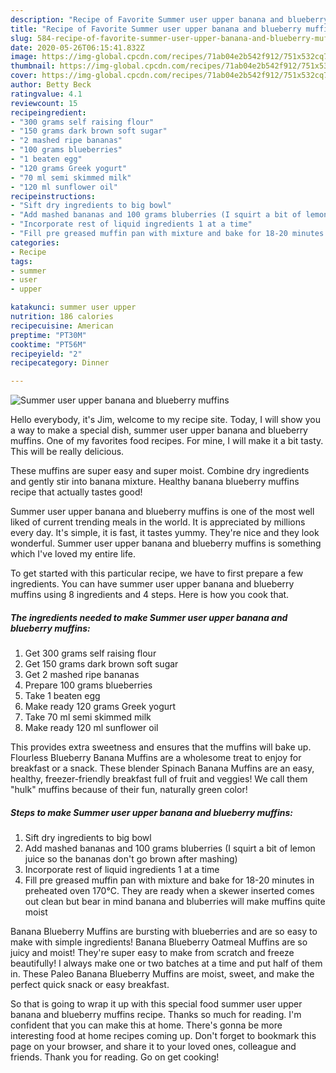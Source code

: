 ```yaml
---
description: "Recipe of Favorite Summer user upper banana and blueberry muffins"
title: "Recipe of Favorite Summer user upper banana and blueberry muffins"
slug: 584-recipe-of-favorite-summer-user-upper-banana-and-blueberry-muffins
date: 2020-05-26T06:15:41.832Z
image: https://img-global.cpcdn.com/recipes/71ab04e2b542f912/751x532cq70/summer-user-upper-banana-and-blueberry-muffins-recipe-main-photo.jpg
thumbnail: https://img-global.cpcdn.com/recipes/71ab04e2b542f912/751x532cq70/summer-user-upper-banana-and-blueberry-muffins-recipe-main-photo.jpg
cover: https://img-global.cpcdn.com/recipes/71ab04e2b542f912/751x532cq70/summer-user-upper-banana-and-blueberry-muffins-recipe-main-photo.jpg
author: Betty Beck
ratingvalue: 4.1
reviewcount: 15
recipeingredient:
- "300 grams self raising flour"
- "150 grams dark brown soft sugar"
- "2 mashed ripe bananas"
- "100 grams blueberries"
- "1 beaten egg"
- "120 grams Greek yogurt"
- "70 ml semi skimmed milk"
- "120 ml sunflower oil"
recipeinstructions:
- "Sift dry ingredients to big bowl"
- "Add mashed bananas and 100 grams bluberries (I squirt a bit of lemon juice so the bananas don&#39;t go brown after mashing)"
- "Incorporate rest of liquid ingredients 1 at a time"
- "Fill pre greased muffin pan with mixture and bake for 18-20 minutes in preheated oven 170°C. They are ready when a skewer inserted comes out clean but bear in mind banana and bluberries will make muffins quite moist"
categories:
- Recipe
tags:
- summer
- user
- upper

katakunci: summer user upper 
nutrition: 186 calories
recipecuisine: American
preptime: "PT30M"
cooktime: "PT56M"
recipeyield: "2"
recipecategory: Dinner

---
```



![Summer user upper banana and blueberry muffins](https://img-global.cpcdn.com/recipes/71ab04e2b542f912/751x532cq70/summer-user-upper-banana-and-blueberry-muffins-recipe-main-photo.jpg)

Hello everybody, it's Jim, welcome to my recipe site. Today, I will show you a way to make a special dish, summer user upper banana and blueberry muffins. One of my favorites food recipes. For mine, I will make it a bit tasty. This will be really delicious.

These muffins are super easy and super moist. Combine dry ingredients and gently stir into banana mixture. Healthy banana blueberry muffins recipe that actually tastes good!

Summer user upper banana and blueberry muffins is one of the most well liked of current trending meals in the world. It is appreciated by millions every day. It's simple, it is fast, it tastes yummy. They're nice and they look wonderful. Summer user upper banana and blueberry muffins is something which I've loved my entire life.


To get started with this particular recipe, we have to first prepare a few ingredients. You can have summer user upper banana and blueberry muffins using 8 ingredients and 4 steps. Here is how you cook that.

<!--inarticleads1-->

##### The ingredients needed to make Summer user upper banana and blueberry muffins:

1. Get 300 grams self raising flour
1. Get 150 grams dark brown soft sugar
1. Get 2 mashed ripe bananas
1. Prepare 100 grams blueberries
1. Take 1 beaten egg
1. Make ready 120 grams Greek yogurt
1. Take 70 ml semi skimmed milk
1. Make ready 120 ml sunflower oil


This provides extra sweetness and ensures that the muffins will bake up. Flourless Blueberry Banana Muffins are a wholesome treat to enjoy for breakfast or a snack. These blender Spinach Banana Muffins are an easy, healthy, freezer-friendly breakfast full of fruit and veggies! We call them &#34;hulk&#34; muffins because of their fun, naturally green color! 

<!--inarticleads2-->

##### Steps to make Summer user upper banana and blueberry muffins:

1. Sift dry ingredients to big bowl
1. Add mashed bananas and 100 grams bluberries (I squirt a bit of lemon juice so the bananas don&#39;t go brown after mashing)
1. Incorporate rest of liquid ingredients 1 at a time
1. Fill pre greased muffin pan with mixture and bake for 18-20 minutes in preheated oven 170°C. They are ready when a skewer inserted comes out clean but bear in mind banana and bluberries will make muffins quite moist


Banana Blueberry Muffins are bursting with blueberries and are so easy to make with simple ingredients! Banana Blueberry Oatmeal Muffins are so juicy and moist! They&#39;re super easy to make from scratch and freeze beautifully! I always make one or two batches at a time and put half of them in. These Paleo Banana Blueberry Muffins are moist, sweet, and make the perfect quick snack or easy breakfast. 

So that is going to wrap it up with this special food summer user upper banana and blueberry muffins recipe. Thanks so much for reading. I'm confident that you can make this at home. There's gonna be more interesting food at home recipes coming up. Don't forget to bookmark this page on your browser, and share it to your loved ones, colleague and friends. Thank you for reading. Go on get cooking!
